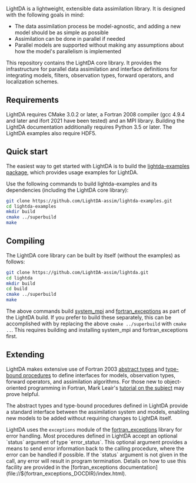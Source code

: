 LightDA is a lightweight, extensible data assimilation library. It is designed with the following goals in mind:

- The data assimilation process be model-agnostic, and adding a new model should be as simple as possible
- Assimilation can be done in parallel if needed
- Parallel models are supported without making any assumptions about how the model's parallelism is implemented

This repository contains the LightDA core library. It provides the infrastructure for parallel data assimilation and interface definitions for integrating models, filters, observation types, forward operators, and localization schemes.

## Requirements

LightDA requires CMake 3.0.2 or later, a Fortran 2008 compiler (gcc 4.9.4 and later and ifort 2021 have been tested) and an MPI library. Building the LightDA documentation additionally requires Python 3.5 or later. The LightDA examples also require HDF5.

## Quick start

The easiest way to get started with LightDA is to build the [lightda-examples package](https://github.com/LightDA-assim/lightda-examples), which provides usage examples for LightDA.

Use the following commands to build lightda-examples and its dependencies (including the LightDA core library):
```bash
git clone https://github.com/LightDA-assim/lightda-examples.git
cd lightda-examples
mkdir build
cmake ../superbuild
make
```

## Compiling

The LightDA core library can be built by itself (without the examples) as follows:

```bash
git clone https://github.com/LightDA-assim/lightda.git
cd lightda
mkdir build
cd build
cmake ../superbuild
make
```

The above commands build [system_mpi](https://github.com/LightDA-assim/system_mpi) and [fortran_exceptions](https://github.com/LightDA-assim/fortran_exceptions) as part of the LightDA build. If you prefer to build these separately, this can be accomplished with by replacing the above ```cmake ../superbuild``` with ```cmake ..```. This requires building and installing system_mpi and fortran_exceptions first.

## Extending

LightDA makes extensive use of Fortran 2003 [abstract types](https://gist.github.com/n-s-k/de4af7ce6cc8f2c85e4b33cedb51fd88#file-oop_f2003_part_2-md) and [type-bound procedures](https://gist.github.com/n-s-k/de4af7ce6cc8f2c85e4b33cedb51fd88#file-oop_f2003_part_2-md) to define interfaces for models, observation types, forward operators, and assimilation algorithms. For those new to object-oriented programming in Fortran, Mark Leair's [tutorial on the subject](https://gist.github.com/n-s-k/522f2669979ed6d0582b8e80cf6c95fd) may prove helpful.

The abstract types and type-bound procedures defined in LightDA provide a standard interface between the assimilation system and models, enabling new models to be added without requiring changes to LightDA itself.

LightDA uses the `exceptions` module of the [fortran_exceptions](file://${fortran_exceptions_DOCDIR}/index.html) library for error handling. Most procedures defined in LightDA accept an optional `status` argument of type `error_status`. This optional argument provides a means to send error information back to the calling procedure, where the error can be handled if possible. If the `status` argument is not given in the call, any error will result in program termination. Details on how to use this facility are provided in the [fortran_exceptions documentation](file://${fortran_exceptions_DOCDIR}/index.html).

